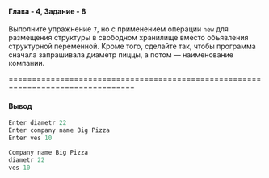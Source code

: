#### Глава - 4, Задание - 8 ####

Выполните упражнение ```7```, но с применением операции ```new``` для размещения
структуры в свободном хранилище вместо объявления структурной
переменной. Кроме того, сделайте так, чтобы программа сначала запрашивала диаметр
пиццы, а потом — наименование компании.

=================================================================================
#### Вывод ####
```objectivec
Enter diametr 22
Enter company name Big Pizza
Enter ves 10

Company name Big Pizza
diametr 22
ves 10
```
